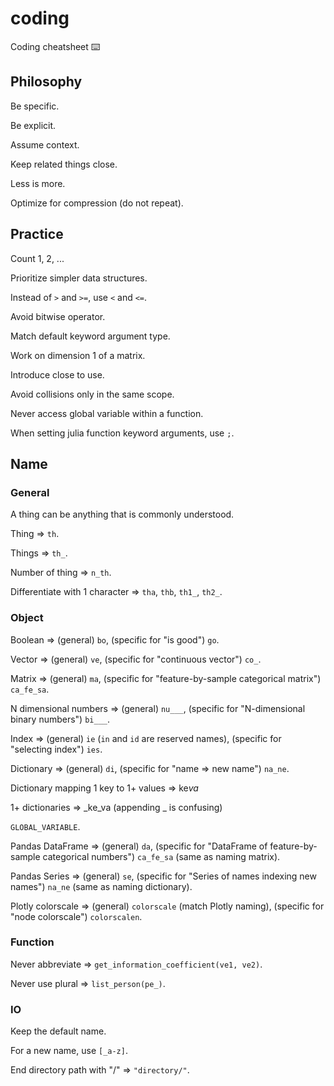# coding

Coding cheatsheet :keyboard:

## Philosophy

Be specific.

Be explicit.

Assume context.

Keep related things close.

Less is more.

Optimize for compression (do not repeat).

## Practice

Count 1, 2, ...

Prioritize simpler data structures.

Instead of `>` and `>=`, use `<` and `<=`.

Avoid bitwise operator.

Match default keyword argument type.

Work on dimension 1 of a matrix.

Introduce close to use.

Avoid collisions only in the same scope.

Never access global variable within a function.

When setting julia function keyword arguments, use `;`.

## Name

### General

A thing can be anything that is commonly understood.

Thing => `th`.

Things => `th_`.

Number of thing => `n_th`.

Differentiate with 1 character => `tha`, `thb`, `th1_`, `th2_`.

### Object

Boolean => (general) `bo`, (specific for "is good") `go`.

Vector => (general) `ve`, (specific for "continuous vector") `co_`.

Matrix => (general) `ma`, (specific for "feature-by-sample categorical matrix") `ca_fe_sa`.

N dimensional numbers => (general) `nu___`, (specific for "N-dimensional binary numbers") `bi___`.

Index => (general) `ie` (`in` and `id` are reserved names), (specific for "selecting index") `ies`.

Dictionary => (general) `di`, (specific for "name => new name") `na_ne`.

Dictionary mapping 1 key to 1+ values => ke*va*

1+ dictionaries => _ke_va (appending _ is confusing)

`GLOBAL_VARIABLE`.

Pandas DataFrame => (general) `da`, (specific for "DataFrame of feature-by-sample categorical numbers") `ca_fe_sa` (same as naming matrix).

Pandas Series => (general) `se`, (specific for "Series of names indexing new names") `na_ne` (same as naming dictionary).

Plotly colorscale => (general) `colorscale` (match Plotly naming), (specific for "node colorscale") `colorscalen`.

### Function

Never abbreviate => `get_information_coefficient(ve1, ve2)`.

Never use plural => `list_person(pe_)`.

### IO

Keep the default name.

For a new name, use `[_a-z]`.

End directory path with "/" => `"directory/"`.
